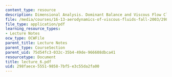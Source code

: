 ```yaml
---
content_type: resource
description: Dimensional Analysis. Dominant Balance and Viscous Flow Classification
file: /media/courses/16-13-aerodynamics-of-viscous-fluids-fall-2003/298faece555198587bf5e3c55da2fa00_lecture_6.pdf
file_type: application/pdf
learning_resource_types:
- Lecture Notes
ocw_type: OCWFile
parent_title: Lecture Notes
parent_type: CourseSection
parent_uid: 75d54fc3-032c-35b4-49de-966608dbca41
resourcetype: Document
title: lecture_6.pdf
uid: 298faece-5551-9858-7bf5-e3c55da2fa00
---
```

